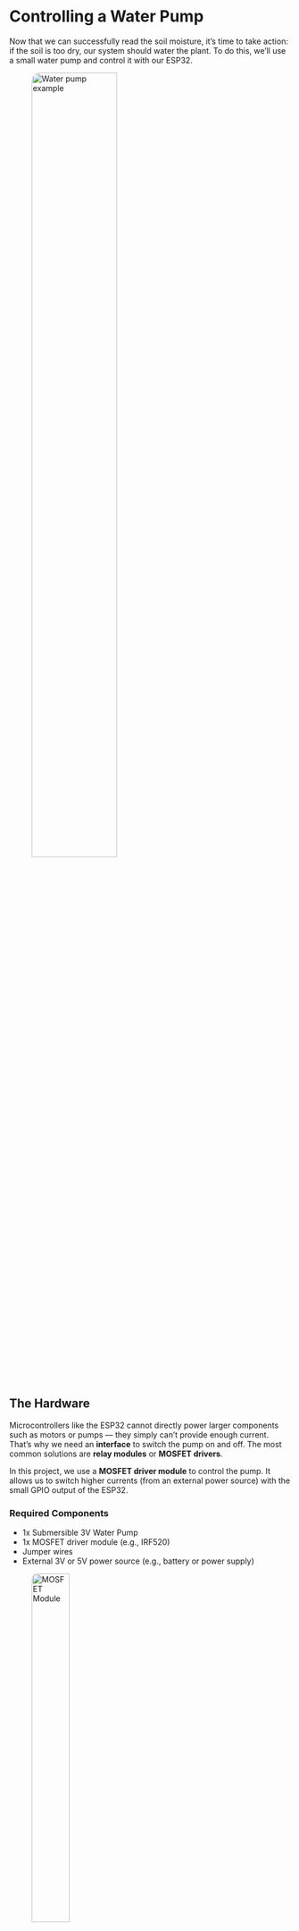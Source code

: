 # Controlling a Water Pump

Now that we can successfully read the soil moisture, it’s time to take action: if the soil is too dry, our system should water the plant. To do this, we’ll use a small water pump and control it with our ESP32.

<figure markdown="span">
    <img src="https://cdn.shopify.com/s/files/1/1509/1638/files/waterpump.gif" alt="Water pump example" style="width: 60%; border-radius: 15px;">
</figure>

## The Hardware

Microcontrollers like the ESP32 cannot directly power larger components such as motors or pumps — they simply can’t provide enough current. That’s why we need an **interface** to switch the pump on and off. The most common solutions are **relay modules** or **MOSFET drivers**.

In this project, we use a **MOSFET driver module** to control the pump. It allows us to switch higher currents (from an external power source) with the small GPIO output of the ESP32.

### Required Components

* 1x Submersible 3V Water Pump
* 1x MOSFET driver module (e.g., IRF520)
* Jumper wires
* External 3V or 5V power source (e.g., battery or power supply)

<figure markdown="span">
    <img src="https://www.keyestudio.com/cdn/shop/products/keyestudio_IRF520_MOSFET_driver_module_2_800x.jpg" alt="MOSFET Module" style="width: 40%; border-radius: 10px;">
</figure>

## Wiring the Pump

The wiring is simple but must be done carefully. Here's how to connect the components:

* **Pump + (red)** → VCC of the external power supply
* **Pump – (black)** → `V+` of the MOSFET module
* **MOSFET GND (–)** → GND of power supply and GND of ESP32
* **MOSFET `SIG`** → GPIO output pin of ESP32 (we will use **GPIO25**)
* **MOSFET `V+`** → Pump –
* **MOSFET `V–`** → GND

⚠️ **Important:** Never power the pump directly from the ESP32! Always use an external power source and connect the grounds.

<figure markdown="span">
    ![Pump Wiring](../assets/micropython/pump_steckplatine.png)
</figure>

## Coding the Pump Control

Let’s now write a simple MicroPython script to switch the pump on and off via a GPIO pin.

### Step 1: Import libraries and configure GPIO

```python
from machine import Pin
from time import sleep

pump = Pin(25, Pin.OUT)  # GPIO25 controls the MOSFET
```

### Step 2: Turn the pump on and off

```python
# Turn on the pump
pump.value(1)
print("Pump ON")
sleep(2)

# Turn off the pump
pump.value(0)
print("Pump OFF")
```

### Step 3: Automate with a threshold

Now, let’s integrate the sensor logic. If the moisture drops below 30%, we water the plant:

```python
def control_pump(moisture_percent):
    if moisture_percent < 30:
        pump.value(1)
        print("Pump ON (Moisture too low!)")
    else:
        pump.value(0)
        print("Pump OFF (Moisture OK)")
```

You can call this function in your main loop after reading the sensor values.

---

???+ task "Task: Watering System Automation"
\- Combine the sensor and pump code into a single script.
\- Create a loop that reads the sensor every 10 seconds.
\- If moisture is below 30%, turn on the pump for 5 seconds.
\- Print appropriate messages in the terminal.
\- Test the behavior with wet and dry sensor conditions.

```
⚠️ **Tip:** Add a `sleep(10)` delay at the end of each loop iteration.
```

---

## Conclusion

You now know how to switch a water pump using a MOSFET driver. In the next chapter, we’ll learn how to send the sensor values to the cloud and receive commands using **MQTT**!

---




The pump cannot simply be connected to a GPIO pin. A water pump is basically just an electric motor. The pump you are using needs 3V voltage and 100mA current. There are several ways to connect the pump. The most common is to use an external voltage source and some safety components, such as a diode and resistors, to regulate the current and ensure that the current only flows where we want it to.

Another possibility is a MOSFET (metal-oxide-semiconductor field-effect transistor). You can think of a MOSFET as an electronic valve or switch. It can either be built directly into the circuit or a MOSFET driver module can be used. A MOSFET has 3 pins: gate, drain and source. Drain and source specify a potential difference that we can switch with the gate. If we connect drain to ground and source to 3.3V, we have the 3.3V potential difference and can switch it through by controlling the gate pin with a GPIO. If we set the GPIO to high (i.e. 1), the MOSFET is switched through and we receive the 3.3V on the pump. If the GPIO is set to low again (i.e. 0), the mosfet is closed and no more current can flow as there is no potential difference. You can also visualise it like this: You connect 2 buckets full of water to a hose and there is a valve in the centre of the hose. In order for water to flow, the valve must be open and one of the two buckets must be higher than the other. The potential difference here is the difference in height and we are talking about potential energy, not electrical energy. But you can see the parallels. The GPIO does nothing other than control the valve.

If you use the driver, the whole thing is actually constructed in the same way. The MOSFET driver module is a small board with a MOSFET soldered in and slightly more comprehensible output labelling. Both are equivalent for the project. Normally an external source is used for such projects, for example AAA batteries. However, the microcontroller manages the low current required by the pump and also has the necessary voltage. The pump actually needs 3V, but gets 3.3V. That's not too bad. We usually have some losses through the cables, MOSFET etc.  In addition, it may well be that the pin does not output exactly 3.3V and the pump simply draws the current it needs; if a little more voltage is applied, it may also draw a little more current. This should not be relevant for this water pump. However, if you connect a different motor, this may well be a problem. It is best to carefully read the motor's data sheet. There should be an upper limit for current and voltage somewhere in there. Then you would need to use additional resistors to limit current or use an external source such as batteries to ensure a constant voltage. It should also be noted that the setup here works because we only use one sensor and the pump. The ESP32 chip can produce enough current to power the pump. However, if a large number of additional pins are used and very computationally intensive programmes are executed on the chip, the microcontroller may need so much of the current itself that it can no longer supply enough current to the pump. In this case, the pump could not be used. However, as we take a certain sequence of operations into account in the project and don`t use a lot of additional hardware, this should not be a problem.


xxxx pump.py

Now you have the tools to water your plants. But how much water do they need and what are good threshold humidity values for different plants and environments?


| **Plant Type** | **Moisture Threshold (%)** | **Notes** |
| --- | --- | --- |
| Succulent & Cacti | 10-30% | Soil should be very dry between waterings |
| Medium-water plants | 30-50% | Examples: pothos, spider plants. Allow the top centimeters to dry |
| Tropical plants | 50-70% | Examples: peace lilies, ferns. Maintain consistent moisture without waterlogging |
| Edible plants, herbs | 40-60% | Most herbs like moist but well-draining soil |
| Flowering plants | 40-70% | Example: Violets, begonias. Avoid extreme watering for blooms | 

1. **Adjusting thresholds based on environment**
    - **Light:** Increase threshiolds by 5-10% for broght, sunny locations to compensate for faster drying.
    - **Humidity:** Decrease thresholds by 5-10% in high-humidity environments to avoid overwatering.
    - **Soil Type:** For sandy soil, keep thresholds lower (water drains quickly). For clay soil, keep thresholds higher (retains water longer).

2. **How much water to provide per watering**
    - **Small plants (<15cm pots):** Use about 100-200 ml of water per watering.
    - **Medium plants (<15-30cm pots):** Use about 250-500 ml.
    - **Large plants (>30cm pots):** Use about 500-1000 ml. 


Our water pump should dispense approximatley 30-50 ml of water per second. Adjust the *pump_on_time* depending on how much water you need for the plant. For average soil for potted plants, 100 ml of water corresponds to about 10-20% moisture. You can easily test this at home. It is best to first check how much water is dispensed in one second. If you let the soil dry out completely and then add a certain amount of water, you can see how much the moisture value increases. This can be used to create a spreadsheet. Soil also has a saturation level. Add water to the soil until the moisture level barely changes. This is the point at which the soil is saturated. These are then the start and end points of your spreadsheet. 


Example:

* **Suppose you have a medium pot with 1.5 liters of soil:**
    * Inital soil moisture: 30%
    * Add 100 ml water
    * New soil moisture: 40%
    * Ratio: 
$$ \frac{ΔMoisture}{Water\: Volume} ​= \frac{40\%−30\%}{100 ml} ​= 0.1\% \:per \: ml $$



```mermaid
graph LR
    subgraph TOP[ ]
        direction BT
            Cloud[Cloud Dashboard]
    end

    subgraph MID[ ]
        direction LR
            Sensors:::active
            ESP32[ESP32 Basics]:::active
            Actuators:::active
    end

    Cloud <--MQTT--> ESP32
    Sensors --> ESP32
    ESP32 --> Actuators

    click ESP32 "../setup" _self
    click Sensors "../sensors" _self
    click Actuators "../actuator" _self
    click Cloud "../mqtt" _self


    %% Styling
    classDef active fill:#950f42,stroke:#333,stroke-width:1px;
    class MID subgraphBox;
    class TOP subgraphBox2;

    %% Subgraph styling workaround (pseudo-class)
    classDef subgraphBox fill:#ff000000,stroke:#950f42,stroke-width:2px,color:#fff;
    classDef subgraphBox2 fill:#ff000000,stroke:#950f42,stroke-width:0px,color:#fff;
```